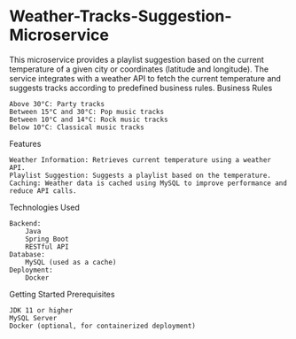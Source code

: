# Weather-Tracks-Suggestion-Microservice

This microservice provides a playlist suggestion based on the current temperature of a given city or coordinates (latitude and longitude). The service integrates with a weather API to fetch the current temperature and suggests tracks according to predefined business rules.
Business Rules

    Above 30°C: Party tracks
    Between 15°C and 30°C: Pop music tracks
    Between 10°C and 14°C: Rock music tracks
    Below 10°C: Classical music tracks

Features

    Weather Information: Retrieves current temperature using a weather API.
    Playlist Suggestion: Suggests a playlist based on the temperature.
    Caching: Weather data is cached using MySQL to improve performance and reduce API calls.

Technologies Used

    Backend:
        Java
        Spring Boot
        RESTful API
    Database:
        MySQL (used as a cache)
    Deployment:
        Docker

Getting Started
Prerequisites

    JDK 11 or higher
    MySQL Server
    Docker (optional, for containerized deployment)
